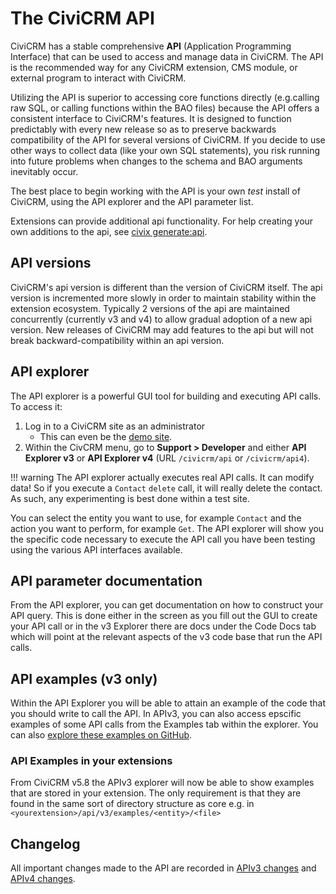 # The CiviCRM API

CiviCRM has a stable comprehensive **API** (Application Programming Interface) that can be used to access and manage data in CiviCRM. The API is the recommended way for any CiviCRM extension, CMS module, or external program to interact with CiviCRM.

Utilizing the API is superior to accessing core functions directly (e.g.calling raw SQL, or calling functions within the BAO files) because the API offers a consistent interface to CiviCRM's features. It is designed to function predictably with every new release so as to preserve backwards compatibility of the API for several versions of CiviCRM. If you decide to use other ways to collect data (like your own SQL statements), you risk running into future problems when changes to the schema and BAO arguments inevitably occur.

The best place to begin working with the API is your own *test* install of CiviCRM, using the API explorer and the API parameter list.

Extensions can provide additional api functionality. For help creating your own additions to the api, see [civix generate:api](/extensions/civix.md#generate-api).

## API versions

CiviCRM's api version is different than the version of CiviCRM itself. The api version is incremented more slowly in order to maintain stability within the extension ecosystem. Typically 2 versions of the api are maintained concurrently (currently v3 and v4) to allow gradual adoption of a new api version. New releases of CiviCRM may add features to the api but will not break backward-compatibility within an api version.

## API explorer

The API explorer is a powerful GUI tool for building and executing API calls. To access it:

1. Log in to a CiviCRM site as an administrator
    * This can even be the [demo site](http://dmaster.demo.civicrm.org/).
2. Within the CivCRM menu, go to **Support > Developer** and either **API Explorer v3** or **API Explorer v4** (URL `/civicrm/api` or `/civicrm/api4`).

!!! warning
    The API explorer actually executes real API calls. It can modify data! So if you execute a `Contact` `delete` call, it will really delete the contact. As such, any experimenting is best done within a test site.

You can select the entity you want to use, for example `Contact` and the action you want to perform, for example `Get`. The API explorer will show you the specific code necessary to execute the API call you have been testing using the various API interfaces available.

## API parameter documentation

From the API explorer, you can get documentation on how to construct your API query. This is done either in the screen as you fill out the GUI to create your API call or in the v3 Explorer there are docs under the Code Docs tab which will point at the relevant aspects of the v3 code base that run the API calls.

## API examples (v3 only)

Within the API Explorer you will be able to attain an example of the code that you should write to call the API. In APIv3, you can also access epscific examples of some API calls from the Examples tab within the explorer. You can also [explore these examples on GitHub](https://github.com/civicrm/civicrm-core/tree/master/api/v3/examples).

### API Examples in your extensions

From CiviCRM v5.8 the APIv3 explorer will now be able to show examples that are stored in your extension. The only requirement is that they are found in the same sort of directory structure as core e.g. in `<yourextension>/api/v3/examples/<entity>/<file>`

## Changelog

All important changes made to the API are recorded in [APIv3 changes](/api/v3/changes.md) and [APIv4 changes](/api/v4/changes.md).
